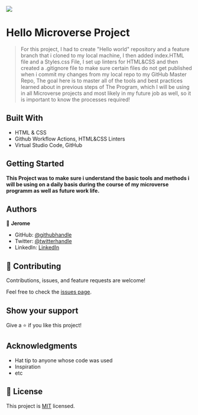 ![](https://img.shields.io/badge/Microverse-blueviolet)

# Hello Microverse Project

> For this project, I had to create "Hello world" repository and a feature branch that i cloned to my local machine, I then added index.HTML file and a Styles.css File, I set up linters for HTML&CSS and then created a .gitignore file to make sure certain files do not get published when i commit my changes from my local repo to my GitHub Master Repo, The goal here is to master all of the tools and best practices learned about in previous steps of The Program, which I will be using in all Microverse projects and most likely in my future job as well, so it is important to know the processes required!


## Built With

- HTML & CSS
- Github Workflow Actions, HTML&CSS Linters
- Virtual Studio Code, GitHub



## Getting Started

**This Project was to make sure i understand the basic tools and methods i will be using on a daily basis during the course of my microverse programm as well as future work life.**



## Authors

👤 **Jerome**

- GitHub: [@githubhandle](https://github.com/187jjay187)
- Twitter: [@twitterhandle](https://twitter.com/187jjay187)
- LinkedIn: [LinkedIn](https://linkedin.com/in/jerome-osman-137605a4)


## 🤝 Contributing

Contributions, issues, and feature requests are welcome!

Feel free to check the [issues page](../../issues/).

## Show your support

Give a ⭐️ if you like this project!

## Acknowledgments

- Hat tip to anyone whose code was used
- Inspiration
- etc

## 📝 License

This project is [MIT](./LICENSE) licensed.
